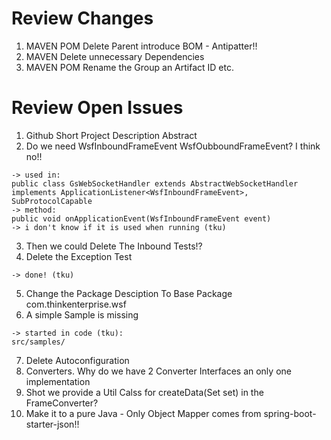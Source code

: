 # Review Changes 
1. MAVEN POM Delete Parent introduce BOM - Antipatter!!
2. MAVEN Delete unnecessary Dependencies 
3. MAVEN POM Rename the Group an Artifact ID etc. 


# Review Open Issues 

1. Github Short Project Description Abstract
2. Do we need WsfInboundFrameEvent WsfOubboundFrameEvent? I think no!! 
```
-> used in:
public class GsWebSocketHandler extends AbstractWebSocketHandler 
implements ApplicationListener<WsfInboundFrameEvent>, SubProtocolCapable
-> method:
public void onApplicationEvent(WsfInboundFrameEvent event)
-> i don't know if it is used when running (tku)
```
3. Then we could Delete The Inbound Tests!? 
4. Delete the Exception Test 
```
-> done! (tku)
```
5. Change the Package Desciption To Base Package com.thinkenterprise.wsf
6. A simple Sample is missing
```
-> started in code (tku):
src/samples/
```
7. Delete Autoconfiguration
8. Converters. Why do we have 2 Converter Interfaces an only one implementation 
9. Shot we provide a Util Calss for createData(Set<String> set) in the FrameConverter?
10. Make it to a pure Java - Only Object Mapper comes from spring-boot-starter-json!!

